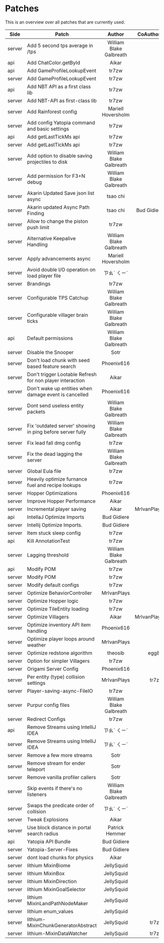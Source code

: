 # Patches

<!--- 
This file is autogenerated! Modify the .template.md to make changes!
--->

This is an overview over all patches that are currently used.

| Side | Patch        | Author           | CoAuthors  |
| ----- | ------------- |:-------------:| -----:|
| server |  Add 5 second tps average in /tps      | William Blake Galbreath |  |
| api |  Add ChatColor.getById      | Aikar |  |
| api |  Add GameProfileLookupEvent      | tr7zw |  |
| server |  Add GameProfileLookupEvent      | tr7zw |  |
| api |  Add NBT API as a first class lib      | tr7zw |  |
| server |  Add NBT-API as first-class lib      | tr7zw |  |
| server |  Add Rainforest config      | Mariell Hoversholm |  |
| server |  Add config Yatopia command and basic settings      | tr7zw |  |
| api |  Add getLastTickMs api      | tr7zw |  |
| server |  Add getLastTickMs api      | tr7zw |  |
| server |  Add option to disable saving projectiles to disk      | William Blake Galbreath |  |
| server |  Add permission for F3+N debug      | William Blake Galbreath |  |
| server |  Akarin Updated Save json list async      | tsao chi |  |
| server |  Akarin updated Async Path Finding      | tsao chi | Bud Gidiere |
| server |  Allow to change the piston push limit      | tr7zw |  |
| server |  Alternative Keepalive Handling      | William Blake Galbreath |  |
| server |  Apply advancements async      | Mariell Hoversholm |  |
| server |  Avoid double I/O operation on load player file      | ㄗㄠˋ ㄑㄧˊ |  |
| server |  Brandings      | tr7zw |  |
| server |  Configurable TPS Catchup      | William Blake Galbreath |  |
| server |  Configurable villager brain ticks      | William Blake Galbreath |  |
| api |  Default permissions      | William Blake Galbreath |  |
| server |  Disable the Snooper      | Sotr |  |
| server |  Don&#39;t load chunk with seed based feature search      | Phoenix616 |  |
| server |  Don&#39;t trigger Lootable Refresh for non player interaction      | Aikar |  |
| server |  Don&#39;t wake up entities when damage event is cancelled      | Phoenix616 |  |
| server |  Dont send useless entity packets      | William Blake Galbreath |  |
| server |  Fix &#39;outdated server&#39; showing in ping before server fully      | William Blake Galbreath |  |
| server |  Fix lead fall dmg config      | tr7zw |  |
| server |  Fix the dead lagging the server      | William Blake Galbreath |  |
| server |  Global Eula file      | tr7zw |  |
| server |  Heavily optimize furnance fuel and recipe lookups      | tr7zw |  |
| server |  Hopper Optimizations      | Phoenix616 |  |
| server |  Improve Hopper Performance      | Aikar |  |
| server |  Incremental player saving      | Aikar | MrIvanPlays |
| api |  IntellaJ Optimize Imports      | Bud Gidiere |  |
| server |  Intellij Optimize Imports.      | Bud Gidiere |  |
| server |  Item stuck sleep config      | tr7zw |  |
| api |  Kill AnnotationTest      | tr7zw |  |
| server |  Lagging threshold      | William Blake Galbreath |  |
| api |  Modify POM      | tr7zw |  |
| server |  Modify POM      | tr7zw |  |
| server |  Modify default configs      | tr7zw |  |
| server |  Optimize BehaviorController      | MrIvanPlays |  |
| server |  Optimize Hopper logic      | tr7zw |  |
| server |  Optimize TileEntity loading      | tr7zw |  |
| server |  Optimize Villagers      | Aikar | MrIvanPlays |
| server |  Optimize inventory API item handling      | Phoenix616 |  |
| server |  Optimize player loops around weather      | MrIvanPlays |  |
| server |  Optimize redstone algorithm      | theosib | egg82 |
| server |  Option for simpler Villagers      | tr7zw |  |
| server |  Origami Server Config      | Phoenix616 |  |
| server |  Per entity (type) collision settings      | MrIvanPlays | tr7zw |
| server |  Player-saving-async-FileIO      | tr7zw |  |
| server |  Purpur config files      | William Blake Galbreath |  |
| server |  Redirect Configs      | tr7zw |  |
| api |  Remove Streams using IntelliJ IDEA      | ㄗㄠˋ ㄑㄧˊ |  |
| server |  Remove Streams using IntelliJ IDEA      | ㄗㄠˋ ㄑㄧˊ |  |
| server |  Remove a few more streams      | Sotr |  |
| server |  Remove stream for ender teleport      | Sotr |  |
| server |  Remove vanilla profiler callers      | Sotr |  |
| server |  Skip events if there&#39;s no listeners      | William Blake Galbreath |  |
| server |  Swaps the predicate order of collision      | ㄗㄠˋ ㄑㄧˊ |  |
| server |  Tweak Explosions      | Aikar |  |
| server |  Use block distance in portal search radius      | Patrick Hemmer |  |
| api |  Yatopia API Bundle      | Bud Gidiere |  |
| server |  Yatopia-Server-Fixes      | Bud Gidiere |  |
| server |  dont load chunks for physics      | Aikar |  |
| server |  lithium MixinBiome      | JellySquid |  |
| server |  lithium MixinBox      | JellySquid |  |
| server |  lithium MixinDirection      | JellySquid |  |
| server |  lithium MixinGoalSelector      | JellySquid |  |
| server |  lithium MixinLandPathNodeMaker      | JellySquid |  |
| server |  lithium enum_values      | JellySquid |  |
| server |  lithium-MixinChunkGeneratorAbstract      | JellySquid | tr7zw |
| server |  lithium-MixinDataWatcher      | JellySquid | tr7zw |
